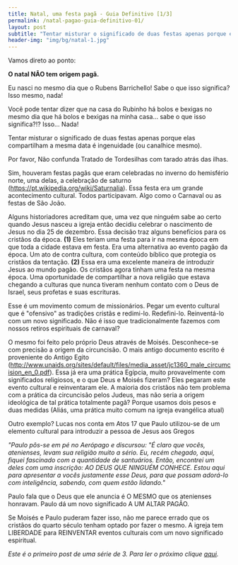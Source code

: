 ```yaml
---
title: Natal, uma festa pagã - Guia Definitivo [1/3]
permalink: /natal-pagao-guia-definitivo-01/
layout: post
subtitle: "Tentar misturar o significado de duas festas apenas porque elas compartilham a mesma data é ingenuidade..."
header-img: "img/bg/natal-1.jpg"
---
```


Vamos direto ao ponto:


**O natal NÃO tem origem pagã.**


Eu nasci no mesmo dia que o Rubens Barrichello! Sabe o que isso significa? Isso mesmo, nada! 


Você pode tentar dizer que na casa do Rubinho há bolos e bexigas no mesmo dia que há bolos e bexigas na minha casa… sabe o que isso significa?!? Isso… Nada!


Tentar misturar o significado de duas festas apenas porque elas compartilham a mesma data é ingenuidade (ou canalhice mesmo).


Por favor, Não confunda Tratado de Tordesilhas com tarado atrás das ilhas.


Sim, houveram festas pagãs que eram celebradas no inverno do hemisfério norte, uma delas, a celebração de saturno (<https://pt.wikipedia.org/wiki/Saturnalia>). Essa festa era um grande acontecimento cultural. Todos participavam. Algo como o Carnaval ou as festas de São João.


Alguns historiadores acreditam que, uma vez que ninguém sabe ao certo quando Jesus nasceu a igreja então decidiu celebrar o nascimento de Jesus no dia 25 de dezembro. Essa decisão traz alguns benefícios para os cristãos da época. **(1)** Eles teriam uma festa para ir na mesma época em que toda a cidade estava em festa. Era uma alternativa ao evento pagão da época. Um ato de contra cultura, com conteúdo bíblico que protegia os cristãos da tentação. **(2)** Essa era uma excelente maneira de introduzir Jesus ao mundo pagão. Os cristãos agora tinham uma festa na mesma época. Uma oportunidade de compartilhar a nova religião que estava chegando a culturas que nunca tiveram nenhum contato com o Deus de Israel, seus profetas e suas escrituras.


Esse é um movimento comum de missionários. Pegar um evento cultural que é "ofensivo" as tradições cristãs e redimi-lo. Redefini-lo. Reinventá-lo com um novo significado. Não é isso que tradicionalmente fazemos com nossos retiros espirituais de carnaval?


O mesmo foi feito pelo próprio Deus através de Moisés. Desconhece-se com precisão a origem da circuncisão. O mais antigo documento escrito é proveniente do Antigo Egito (<http://www.unaids.org/sites/default/files/media_asset/jc1360_male_circumcision_en_0.pdf>). Essa já era uma prática Egípcia, muito provavelmente com significados religiosos, e o que Deus e Moisés fizeram? Eles pegaram este evento cultural e reinventaram ele. A maioria dos cristãos não tem problema com a prática da circuncisão pelos Judeus, mas não seria a origem ideológica de tal prática totalmente pagã? Porque usamos dois pesos e duas medidas (Aliás, uma prática muito comum na igreja evangélica atual)


Outro exemplo? Lucas nos conta em Atos 17 que Paulo utilizou-se de um elemento cultural para introduzir a pessoa de Jesus aos Gregos


_"Paulo pôs-se em pé no Aerópago e discursou: "É claro que vocês, atenienses, levam sua religião muito a sério. Eu, recém chegado, aqui, fiquei fascinado com a quantidade de santuários. Então, encontrei um deles com uma inscrição: AO DEUS QUE NINGUÉM CONHECE. Estou aqui para apresentar a vocês justamente esse Deus, para que possam adorá-lo com inteligência, sabendo, com quem estão lidando."_

Paulo fala que o Deus que ele anuncia é O MESMO que os atenienses honravam. Paulo dá um novo significado A UM ALTAR PAGÃO.


Se Moisés e Paulo puderam fazer isso, não me parece errado que os cristãos do quarto século tenham optado por fazer o mesmo. A igreja tem LIBERDADE para REINVENTAR eventos culturais com um novo significado espiritual.

_Este é o primeiro post de uma série de 3. Para ler o próximo clique <a href="{{ site.baseurl }}/pt/natal-pagao-guia-definitivo-02/">aqui</a>._
